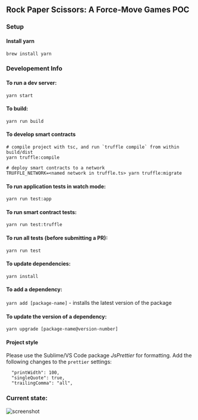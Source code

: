 ## Rock Paper Scissors: A Force-Move Games POC

### Setup

#### Install yarn
`brew install yarn`

### Developement Info

#### To run a dev server:

`yarn start`

#### To build:

`yarn run build`

#### To develop smart contracts

```
# compile project with tsc, and run `truffle compile` from within build/dist
yarn truffle:compile

# deploy smart contracts to a network
TRUFFLE_NETWORK=<named network in truffle.ts> yarn truffle:migrate
```

#### To run application tests in watch mode:

`yarn run test:app`

#### To run smart contract tests:

`yarn run test:truffle`

#### To run all tests (before submitting a PR):

`yarn run test`

#### To update dependencies:

`yarn install`

#### To add a dependency:

`yarn add [package-name]` - installs the latest version of the package

#### To update the version of a dependency:

`yarn upgrade [package-name@version-number]`

#### Project style

Please use the Sublime/VS Code package _JsPrettier_ for formatting. Add the following changes to the `prettier` settings:

```
  "printWidth": 100,
  "singleQuote": true,
  "trailingComma": "all",
```

### Current state:

![screenshot](https://user-images.githubusercontent.com/12832034/40526428-44e37118-5f9b-11e8-8e63-c5fbaf9cae59.png 'screenshot')

